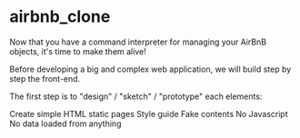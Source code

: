 # airbnb_clone

Now that you have a command interpreter for managing your AirBnB objects, it's time to make them alive!

Before developing a big and complex web application, we will build step by step the front-end.

The first step is to "design" / "sketch" / "prototype" each elements:

Create simple HTML static pages
Style guide
Fake contents
No Javascript
No data loaded from anything
